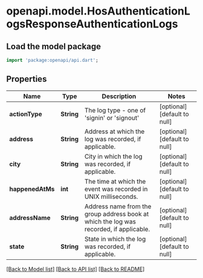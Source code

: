 # openapi.model.HosAuthenticationLogsResponseAuthenticationLogs

## Load the model package
```dart
import 'package:openapi/api.dart';
```

## Properties
Name | Type | Description | Notes
------------ | ------------- | ------------- | -------------
**actionType** | **String** | The log type - one of &#39;signin&#39; or &#39;signout&#39; | [optional] [default to null]
**address** | **String** | Address at which the log was recorded, if applicable. | [optional] [default to null]
**city** | **String** | City in which the log was recorded, if applicable. | [optional] [default to null]
**happenedAtMs** | **int** | The time at which the event was recorded in UNIX milliseconds. | [optional] [default to null]
**addressName** | **String** | Address name from the group address book at which the log was recorded, if applicable. | [optional] [default to null]
**state** | **String** | State in which the log was recorded, if applicable. | [optional] [default to null]

[[Back to Model list]](../README.md#documentation-for-models) [[Back to API list]](../README.md#documentation-for-api-endpoints) [[Back to README]](../README.md)


